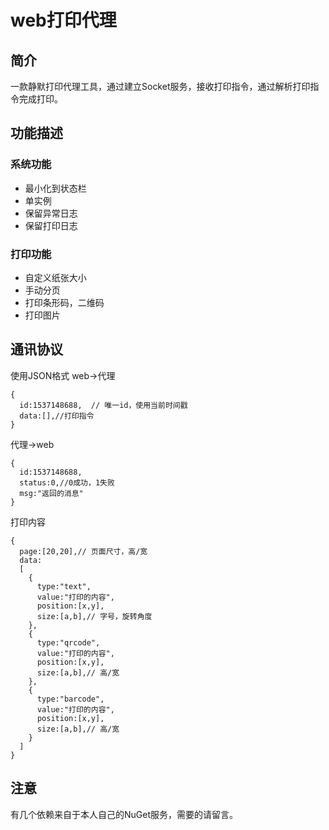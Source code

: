 # web打印代理
## 简介
一款静默打印代理工具，通过建立Socket服务，接收打印指令，通过解析打印指令完成打印。
## 功能描述

### 系统功能
* 最小化到状态栏
* 单实例
* 保留异常日志
* 保留打印日志

### 打印功能
* 自定义纸张大小
* 手动分页
* 打印条形码，二维码
* 打印图片

## 通讯协议
使用JSON格式
web->代理
```
{
  id:1537148688,  // 唯一id，使用当前时间戳
  data:[],//打印指令
}
```
代理->web
```
{
  id:1537148688,
  status:0,//0成功，1失败
  msg:"返回的消息"
}
```
打印内容
```
{
  page:[20,20],// 页面尺寸，高/宽
  data:
  [
    {
      type:"text",
      value:"打印的内容",
      position:[x,y],
      size:[a,b],// 字号，旋转角度
    },
    {
      type:"qrcode",
      value:"打印的内容",
      position:[x,y],
      size:[a,b],// 高/宽
    },
    {
      type:"barcode",
      value:"打印的内容",
      position:[x,y],
      size:[a,b],// 高/宽
    }
  ]
}
```

## 注意
有几个依赖来自于本人自己的NuGet服务，需要的请留言。